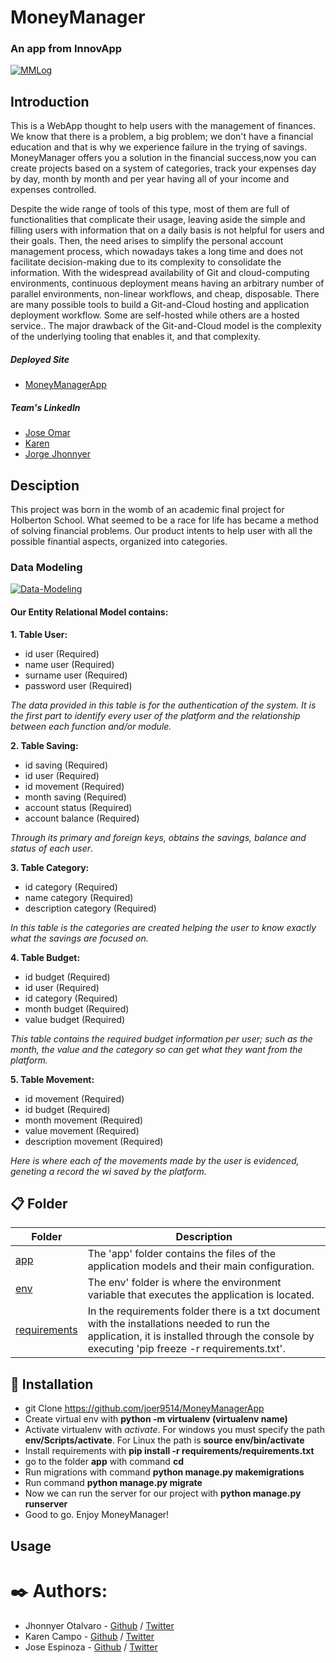 # 	MoneyManager
### An app from InnovApp

<a href="https://imgbb.com/"><img src="https://i.ibb.co/mXmzxWp/MMLog.png" alt="MMLog" border="0"></a>

## Introduction

This is a WebApp thought to help users with the management of finances. We know that there is a problem, a big problem; we don't have a financial education and that is why we experience failure in the trying of savings. MoneyManager offers you a solution in the financial success,now you can create projects based on a system of categories, track your expenses day by day, month by month and per year having all of your income and expenses controlled. 

Despite the wide range of tools of this type, most of them are full of functionalities that complicate their usage, leaving aside the simple and filling users with information that on a daily basis is not  helpful for users and their goals. Then, the need arises to simplify the personal account management process, which nowadays takes a long time and does not facilitate decision-making due to its complexity to consolidate the information.
With the widespread availability of Git and cloud-computing environments, continuous deployment  means having an arbitrary number of parallel environments, non-linear workflows, and cheap, disposable. There are many possible tools to build a Git-and-Cloud hosting and application deployment workflow. Some are self-hosted while others are a hosted service.. The major drawback of the Git-and-Cloud model is the complexity of the underlying tooling that enables it, and that complexity.



##### Deployed Site

* [MoneyManagerApp](https://herokuapptestuno.herokuapp.com/)


##### Team's LinkedIn

* [Jose Omar](https://www.linkedin.com/in/jose-omar-espinosa-66aa621a1/)
* [Karen](https://www.linkedin.com/in/karen-campo-7862011a1/)
* [Jorge Jhonnyer](https://www.linkedin.com/in/jhonnyer-otalvaro-696b9014b/)


## Desciption 

This project was born in the womb of an academic final project for Holberton School. What seemed to be a race for life has became a method of solving financial problems.
Our product intents to help user with all the  possible finantial aspects, organized into categories. 

### Data Modeling

<a href="https://ibb.co/vw6ZWGw"><img src="https://i.ibb.co/7Yd2D5Y/Data-Modeling.png" alt="Data-Modeling" border="0"></a>

#### Our Entity Relational Model contains:

**1. Table User:**

* id user (Required)
* name user (Required)
* surname user (Required)
* password user (Required)

*The data provided in this table is for the authentication of the system. It is the first part to identify every user of  the platform and the relationship between each function and/or module.*

**2. Table Saving:**

* id saving (Required)
* id user (Required)
* id movement (Required)
* month saving (Required)
* account status (Required)
* account balance (Required)

*Through its primary and foreign keys, obtains the savings, balance and status of each user*.

**3. Table Category:**

* id category (Required)
* name category (Required)
* description category (Required)

*In this table is the categories are created helping the user to know exactly what the savings are focused on.*

**4. Table Budget:**

* id budget (Required)
* id user (Required)
* id category (Required)
* month budget (Required)
* value budget (Required)

*This table contains the required budget information per user; such as the month, the value and the category so can get what they want from the platform.*

**5. Table Movement:**

* id movement (Required)
* id budget (Required)
* month movement (Required)
* value movement (Required)
* description movement (Required)

*Here is where each of the movements made by the user is evidenced, geneting a record the wi saved by the platform.*

## 📋 Folder 

|   **Folder**   |   **Description**   |
| -------------- | --------------------- |
| [app](./app) | The 'app' folder contains the files of the application models and their main configuration. |
| [env](./env) | The env' folder is where the environment variable that executes the application is located.  |
| [requirements ](./requirements) | In the requirements folder there is a txt document with the installations needed to run the application, it is installed through the console by executing 'pip freeze -r requirements.txt'. |


## 🚀 Installation 

* git Clone https://github.com/joer9514/MoneyManagerApp
* Create virtual env with **python -m virtualenv (virtualenv name)**
* Activate virtualenv with *activate*. For windows you must specify the path **env/Scripts/activate**. For Linux the path is **source env/bin/activate**
* Install requirements with **pip install -r requirements/requirements.txt**
* go to the folder **app** with command **cd**
* Run migrations with command **python manage.py makemigrations**
* Run command **python manage.py migrate**
* Now we can run the server for our project with **python manage.py runserver**
* Good to go. Enjoy MoneyManager!

## Usage
<a href="https://drive.google.com/file/d/1IW0F4--4Y3I3R6kCoZcZBM83DIvTWr8g/view?usp=sharing
" alt="MMLog" border="0"></a>

# ✒️ Authors:
 * Jhonnyer Otalvaro - [Github](https://github.com/Jhonierk) / [Twitter](https://twitter.com/JhonnyerOtalva2)  
 * Karen Campo - [Github](https://github.com/KarenCampo777) / [Twitter](https://twitter.com/KarenCa96752258)  
 * Jose Espinoza - [Github](https://github.com/joer9514) / [Twitter](https://twitter.com/joer9514)  

